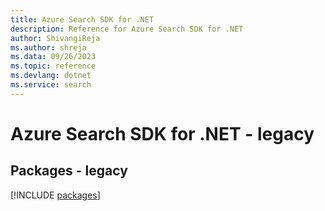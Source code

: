```yaml
---
title: Azure Search SDK for .NET
description: Reference for Azure Search SDK for .NET
author: ShivangiReja
ms.author: shreja
ms.data: 09/26/2023
ms.topic: reference
ms.devlang: dotnet
ms.service: search
---
```

# Azure Search SDK for .NET - legacy
## Packages - legacy
[!INCLUDE [packages](search-index.md)]